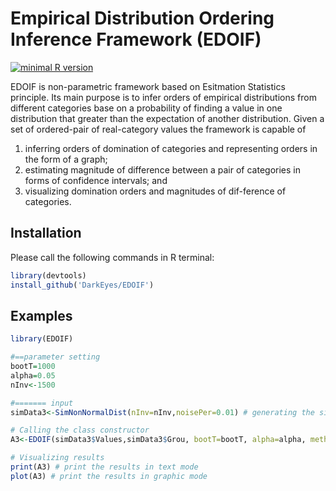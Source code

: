 Empirical Distribution Ordering Inference Framework (EDOIF)
===========================================================

[![minimal R version](https://img.shields.io/badge/R%3E%3D-3.5.0-6666ff.svg)](https://cran.r-project.org/)


EDOIF is  non-parametric  framework  based on  Esitmation Statistics principle. Its main purpose is to  infer orders of empirical distributions from different categories base on a probability of finding a value in one distribution that greater than the expectation of another distribution. Given a set of ordered-pair of real-category values the framework is capable of 

1) inferring orders of  domination  of  categories  and  representing  orders  in  the form of a graph; 
2) estimating  magnitude  of  difference  between  a  pair  of categories in forms of confidence intervals; and
3) visualizing  domination  orders  and  magnitudes  of  dif-ference of categories.

Installation
------------
Please call the following commands in R terminal:

``` r
library(devtools)
install_github('DarkEyes/EDOIF')
```


Examples
--------
``` r
library(EDOIF)

#==parameter setting
bootT=1000
alpha=0.05
nInv<-1500

#======= input
simData3<-SimNonNormalDist(nInv=nInv,noisePer=0.01) # generating the simulation data

# Calling the class constructor
A3<-EDOIF(simData3$Values,simData3$Grou, bootT=bootT, alpha=alpha, methodType ="perc") 

# Visualizing results
print(A3) # print the results in text mode
plot(A3) # print the results in graphic mode
```
